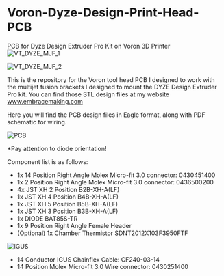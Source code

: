 # Voron-Dyze-Design-Print-Head-PCB
PCB for Dyze Design Extruder Pro Kit on Voron 3D Printer
![VT_DYZE_MJF_1](https://user-images.githubusercontent.com/109498075/204171430-77806f94-d3fa-499e-82ec-072adbe257b0.JPG)

![VT_DYZE_MJF_2](https://user-images.githubusercontent.com/109498075/204186175-3c172930-699f-458c-82b9-d271bbaf75f5.JPG)

This is the repository for the Voron tool head PCB I designed to work with the multijet fusion brackets I designed to mount the DYZE Design Extruder Pro kit. You can find those STL design files at my website www.embracemaking.com

Here you will find the PCB design files in Eagle format, along with PDF schematic for wiring. 

![PCB](https://user-images.githubusercontent.com/109498075/204183441-8b358137-b173-42b9-95e3-f8379b77fde2.png)


*Pay attention to diode orientation!

Component list is as follows:

<ul>

<li>1x 14 Position Right Angle Molex Micro-fit 3.0 connector: 0430451400

<li>1x 2 Position Right Angle Molex Micro-fit 3.0 connector: 0436500200

<li>4x JST XH 2 Position B2B-XH-A(LF)

<li>1x JST XH 4 Position B4B-XH-A(LF)

<li>1x JST XH 5 Position B5B-XH-A(LF)

<li>1x JST XH 3 Position B3B-XH-A(LF)

<li>1x DIODE BAT85S-TR

<li>1x 9 Position Right Angle Female Header

<li>(Optional) 1x Chamber Thermistor SDNT2012X103F3950FTF

</ul>

![IGUS](https://user-images.githubusercontent.com/109498075/204179710-7970dcd5-13eb-4235-8a30-563967e554ec.png)

<ul>

<li>14 Conductor IGUS Chainflex Cable: CF240-03-14

<li>14 Position Molex Micro-fit 3.0 Wire connector: 0430251400

</ul>
